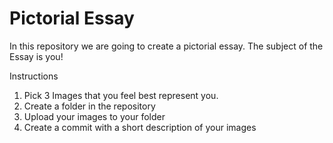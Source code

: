 # Pictorial Essay

In this repository we are going to create a pictorial essay.  The subject of the Essay is you!

Instructions
1. Pick 3 Images that you feel best represent you.
2. Create a folder in the repository
3. Upload your images to your folder
6. Create a commit with a short description of your images
